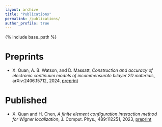 ```yaml
---
layout: archive
title: "Publications"
permalink: /publications/
author_profile: true
---
```


{% include base_path %}

Preprints
======
* X. Quan, A. B. Watson, and D. Massatt, *Construction and accuracy of electronic continuum models of incommensurate bilayer 2D materials*, arXiv:2406.15712, 2024, [preprint](https://arxiv.org/abs/2406.15712)

Published
======
* X. Quan and H. Chen, *A finite element configuration interaction method for Wigner localization*, J. Comput. Phys., 489:112251, 2023, [preprint](https://www.sciencedirect.com/science/article/abs/pii/S0021999123003467)